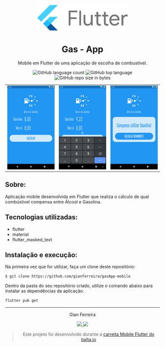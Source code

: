 <h3 align="center">
  <img alt="Gas App" src="https://github.com/gianferreira/gasApp-mobile/blob/master/screens/flutter-logo.png" height="85px"/>
</h3>

<h1 align="center">
  Gas - App
</h1>

<p align="center">Mobile em Flutter de uma aplicação de escolha de combustível.</p>

<p align="center">
  <img alt="GitHub language count" src="https://img.shields.io/github/languages/count/gianferreira/gasApp-mobile">
  <img alt="GitHub top language" src="https://img.shields.io/github/languages/top/gianferreira/gasApp-mobile">
  <img alt="GitHub repo size in bytes" src="https://img.shields.io/github/repo-size/gianferreira/gasApp-mobile">
</p>

<table>
  <tr>
    <td>
      <img alt="Home" src="https://github.com/gianferreira/gasApp-mobile/blob/master/screens/home.png" width="333px"/>
    </td>
    <td>
      <img alt="Keyboard" src="https://github.com/gianferreira/gasApp-mobile/blob/master/screens/keyboard.png" width="333px"/>
    </td>
    <td>
      <img alt="Result" src="https://github.com/gianferreira/gasApp-mobile/blob/master/screens/result.png" width="333px"/>
    </td>
  </tr>
</table>

## Sobre:

Aplicação mobile desenvolvida em Flutter que realiza o cálculo de qual combústivel compensa entre Álcool e Gasolina.

## Tecnologias utilizadas:

- flutter
- material
- flutter_masked_text

## Instalação e execução:

Na primeira vez que for utilizar, faça um clone deste repositório:

```bash
$ git clone https://github.com/gianferreira/gasApp-mobile
```

Dentro da pasta do seu repositório criado, utilize o comando abaixo para instalar as dependências da aplicação:

```bash
flutter pub get
```
---

<p align="center"> Gian Ferreira </p>
<p align="center">
  <a alt="Gian Ferreira" href="https://www.linkedin.com/in/gian-ferreira">
    <img src="https://img.shields.io/badge/LinkedIn-Gian_Ferreira-7750a9179?logo=linkedin"/>
  </a>
  <a alt="Gian Ferreira" href="https://github.com/gianferreira">
    <img src="https://img.shields.io/badge/Gian_Ferreira-GitHub-000?logo=github"/>
  </a>
</p>

<blockquote align="center">
  Este projeto foi desenvolvido durante a
    <a href="https://balta.io/carreiras/desenvolvedor-mobile-flutter">
      carreita Mobile Flutter do balta.io
    </a>
</blockquote>